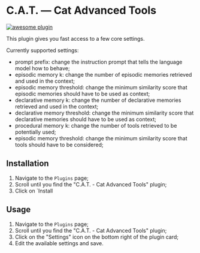 # C.A.T. — Cat Advanced Tools

[![awesome plugin](https://custom-icon-badges.demolab.com/static/v1?label=&message=awesome+plugin&color=F4F4F5&style=for-the-badge&logo=cheshire_cat_black)](https://)

This plugin gives you fast access to a few core settings.

Currently supported settings:
- prompt prefix: change the instruction prompt that tells the language model how to behave;
- episodic memory k: change the number of episodic memories retrieved and used in the context;
- episodic memory threshold: change the minimum similarity score that episodic memories should have to be used as context;
- declarative memory k: change the number of declarative memories retrieved and used in the context;
- declarative memory threshold: change the minimum similarity score that declarative memories should have to be used as context;
- procedural memory k: change the number of tools retrieved to be potentially used;
- episodic memory threshold: change the minimum similarity score that tools should have to be considered;

## Installation

1. Navigate to the `Plugins` page;
2. Scroll until you find the "C.A.T. - Cat Advanced Tools" plugin;
3. Click on `Install

## Usage

1. Navigate to the `Plugins` page;
2. Scroll until you find the "C.A.T. - Cat Advanced Tools" plugin;
3. Click on the "Settings" icon on the bottom right of the plugin card;
4. Edit the available settings and save.
